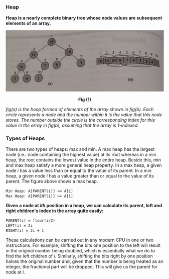 ### Heap

**Heap is a nearly complete binary tree whose node values are subsequent 
elements of an array.**

![heap-diagram](../static/heaps.jpeg)
<p style="text-align: center"><strong>Fig (1)</strong></p>

_fig(a) is the heap formed of elements of the array shown in fig(b). Each circle
represents a node and the number within it is the value that this node stores.
The number outside the circle is the corresponding index for this value in the
array in fig(b), assuming that the array is 1-indexed._

### Types of Heaps
There are two types of heaps: max and min. A max heap has the largest node 
(i.e.: node containing the highest value) at its root whereas in a min heap, 
the root contains the lowest value in the entire heap. Beside this, min and max heap satisfy 
a more general heap property. In a max heap, a given node _i_ has a value less
than or equal to the value of its parent. In a min heap, a given node _i_ has
a value greater than or equal to the value of its parent. The figure above 
shows a max heap.

```
Min Heap: A[PARENT(i)] <= A[i]
Max Heap: A[PARENT(i)] >= A[i]
```

**Given a node at _ith_ position in a heap, we can calculate its parent, left 
and right children's index in the array quite easily:**

```
PARENT(i) = floor(i/2)
LEFT(i) = 2i
RIGHT(i) = 2i + 1
```

These calculations can be carried out in any modern CPU in one or two instructions.
For example, shifting the bits one position to the left will result in the original
number being doubled, which is essentially what we do to find the left children
of _i_. Similarly, shifting the bits right by one position halves the original
number and, given that the number is being treated as an integer, the fractional
part will be dropped. This will give us the parent for node at _i_.